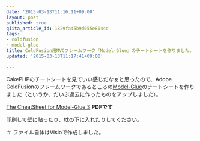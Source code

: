 ```yaml
---
date: '2015-03-13T11:16:11+09:00'
layout: post
published: true
qiita_article_id: 1829fa45b9d055e8044d
tags:
- coldfusion
- model-glue
title: ColdFusion用MVCフレームワーク『Model-Glue』のチートシートを作りました。
updated: '2015-03-13T11:17:41+09:00'

---
```

CakePHPのチートシートを見ていい感じだなぁと思ったので、Adobe ColdFusionのフレームワークであるところの[Model-Glue](http://www.model-glue.com/)のチートシートを作りました（というか、だいぶ過去に作ったものをアップしました）。  
  
[The CheatSheet for Model-Glue 3](https://github.com/sengokyu/model-glue-cheatsheet/blob/master/ModelGlueCheatSheet.pdf?raw=true) **PDFです**  
  
印刷して壁に貼ったり、枕の下に入れたりしてください。  
  
＃ ファイル自体はVisioで作成しました。  
